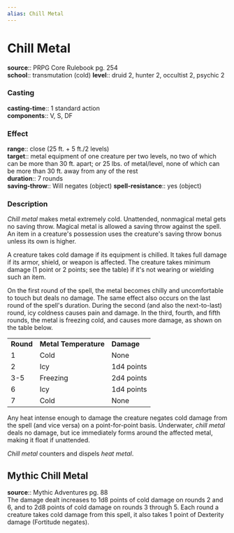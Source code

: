 ```yaml
---
alias: Chill Metal
---
```


# Chill Metal 

**source**:: PRPG Core Rulebook pg. 254  
**school**:: transmutation (cold)
**level**:: druid 2, hunter 2, occultist 2, psychic 2

### Casting 

**casting-time**:: 1 standard action  
**components**:: V, S, DF

### Effect 

**range**:: close (25 ft. + 5 ft./2 levels)  
**target**:: metal equipment of one creature per two levels, no two of which can be more than 30 ft. apart; or 25 lbs. of metal/level, none of which can be more than 30 ft. away from any of the rest  
**duration**:: 7 rounds  
**saving-throw**:: Will negates (object)
**spell-resistance**:: yes (object)

### Description 

*Chill metal* makes metal extremely cold. Unattended, nonmagical metal gets no saving throw. Magical metal is allowed a saving throw against the spell. An item in a creature's possession uses the creature's saving throw bonus unless its own is higher.  
  
A creature takes cold damage if its equipment is chilled. It takes full damage if its armor, shield, or weapon is affected. The creature takes minimum damage (1 point or 2 points; see the table) if it's not wearing or wielding such an item.  
  
On the first round of the spell, the metal becomes chilly and uncomfortable to touch but deals no damage. The same effect also occurs on the last round of the spell's duration. During the second (and also the next-to-last) round, icy coldness causes pain and damage. In the third, fourth, and fifth rounds, the metal is freezing cold, and causes more damage, as shown on the table below.  
  

|           |                       |            |
|-----------|-----------------------|------------|
| **Round** | **Metal Temperature** | **Damage** |
| 1         | Cold                  | None       |
| 2         | Icy                   | 1d4 points |
| 3-5       | Freezing              | 2d4 points |
| 6         | Icy                   | 1d4 points |
| 7         | Cold                  | None       |

  
Any heat intense enough to damage the creature negates cold damage from the spell (and vice versa) on a point-for-point basis. Underwater, *chill metal* deals no damage, but ice immediately forms around the affected metal, making it float if unattended.  
  
*Chill metal* counters and dispels *heat metal*.

## Mythic Chill Metal 

**source**:: Mythic Adventures pg. 88  
The damage dealt increases to 1d8 points of cold damage on rounds 2 and 6, and to 2d8 points of cold damage on rounds 3 through 5. Each round a creature takes cold damage from this spell, it also takes 1 point of Dexterity damage (Fortitude negates).
